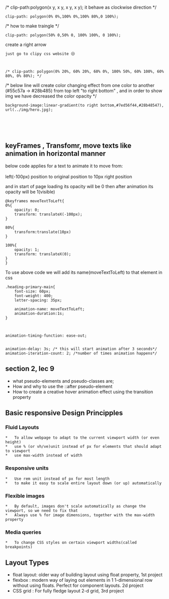 /* clip-path:polygon(x y, x y, x y, x y);  it behave as clockwise direction  */

    clip-path: polygon(0% 0%,100% 0%,100% 80%,0 100%);



/* how to make traingle */

    clip-path: polygon(50% 0,50% 0, 100% 100%, 0 100%);

create a right arrow 

    just go to clipy css website 😒



    /* clip-path: polygon(0% 20%, 60% 20%, 60% 0%, 100% 50%, 60% 100%, 60% 80%, 0% 80%); */



/* below line will create color changing effect from one color to another (#55c57a  -> #28b485) from top left "to right bottom" , and in order to show img we have decreased the color opacity */

    background-image:linear-gradient(to right bottom,#7ed56f44,#28b48547), url(../img/hero.jpg); 



<br>
<br>

<br>


  ## keyFrames , Transfomr, move texts like animation in horizontal manner

below code applies for a text to animate it to move from:<br><br>
 left(-100px) position to original position to 10px right position

 and in start of page loading its opacity will be 0 then after animation its opacity will be 1(visible)

    @keyframes moveTextToLeft{
    0%{
        opacity: 0;
        transform: translateX(-100px);
    }

    80%{
        transform:translate(10px)
    }

    100%{
        opacity: 1;
        transform: translateX(0);
    }
    }

To use above code we will add its name(moveTextToLeft) to that element in css


    .heading-primary-main{
        font-size: 60px;
        font-weight: 400;
        letter-spacing: 35px;
        
        animation-name: moveTextToLeft;
        animation-duration:1s;
    }



    animation-timing-function: ease-out; 


    animation-delay: 3s; /* this will start animation after 3 seconds*/
    animation-iteration-count: 2; /*number of times animation happens*/



## section 2, lec 9

* what pseudo-elements and pseudo-classes are;
* How and why to use the ::after pseudo-element
* How to create a creative hover animation effect using the transition property



## Basic responsive Design Principples

### Fluid Layouts
    *   To allow webpage to adapt to the current viewport width (or even height)
    *   use % (or vh/ve)unit instead of px for elements that should adapt to viewport
    *   use max-width instead of width


### Responsive units
    *   Use rem unit instead of px for most length
    *   to make it easy to scale entire layout down (or up) automatically

### Flexible images
    *   By default, images don't scale automatically as change the viewport, so we need to fix that
    *   Always use % for image dimensions, together with the max-width property

### Media queries
    *   To change CSS styles on certain viewport widths(called breakpoints)



## Layout Types

 * float layout: older way of building layout using float property, 1st project
 * flexbox : modern way of laying out elements in 1 1-dimensional row without using floats. Perfect for component layouts. 2d project
 * CSS grid : For fully fledge layout 2-d grid, 3rd project





